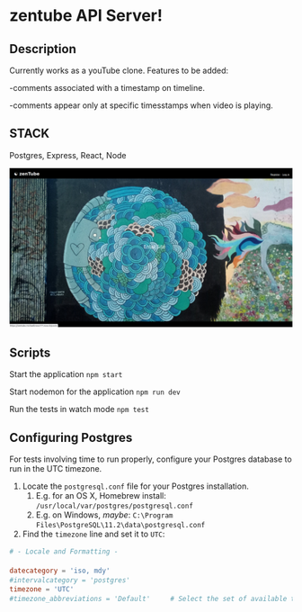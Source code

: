 # zentube API Server!

## Description

Currently works as a youTube clone.  Features to be added:

-comments associated with a timestamp on timeline.

-comments appear only at specific timesstamps when video is playing.

## STACK

Postgres, Express, React, Node


![screenshot](/screenshots/landing.png?raw=true)



## Scripts

Start the application `npm start`

Start nodemon for the application `npm run dev`

Run the tests in watch mode `npm test`

## Configuring Postgres

For tests involving time to run properly, configure your Postgres database to run in the UTC timezone.

1. Locate the `postgresql.conf` file for your Postgres installation.
   1. E.g. for an OS X, Homebrew install: `/usr/local/var/postgres/postgresql.conf`
   2. E.g. on Windows, _maybe_: `C:\Program Files\PostgreSQL\11.2\data\postgresql.conf`
2. Find the `timezone` line and set it to `UTC`:

```conf
# - Locale and Formatting -

datecategory = 'iso, mdy'
#intervalcategory = 'postgres'
timezone = 'UTC'
#timezone_abbreviations = 'Default'     # Select the set of available time zone
```
